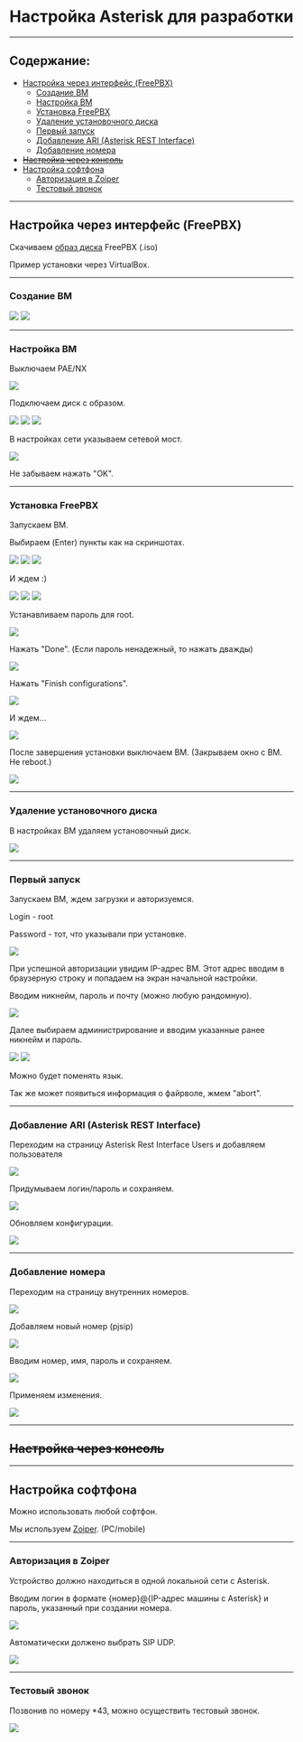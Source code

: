 # Настройка Asterisk для разработки

---------

<h2 name="content">Содержание:</h2>

* <a href="#freepbx_setup">Настройка через интерфейс (FreePBX)</a>
  - <a href="#vm_create">Создание ВМ</a>
  - <a href="#vm_setup">Настройка ВМ</a>
  - <a href="#freepbx_install">Установка FreePBX</a>
  - <a href="#disk_delete">Удаление установочного диска</a>
  - <a href="#first_run">Первый запуск</a>
  - <a href="#ari_add">Добавление ARI (Asterisk REST Interface)</a>
  - <a href="#num_add">Добавление номера</a>
* <s><a href="#console_setup">Настройка через консоль</a></s>
* <a href="#softphone_setup">Настройка софтфона</a>
  - <a href="#zoiper_auth">Авторизация в Zoiper</a>
  - <a href="#zoiper_test">Тестовый звонок</a>

---------

<h2 name="freepbx_setup">Настройка через интерфейс (FreePBX)</h2>

Скачиваем <a href="https://www.freepbx.org/" target="_blank">образ диска</a> FreePBX (.iso) 

Пример установки через VirtualBox.

---------

<h3 name="vm_create">Создание ВМ</h3>

<img src="https://github.com/Alllex202/asterisk_setup/blob/main/images/create_1.png" />
<img src="https://github.com/Alllex202/asterisk_setup/blob/main/images/create_2.png" />

---------

<h3 name="vm_setup">Настройка ВМ</h3>

Выключаем PAE/NX

<img src="https://github.com/Alllex202/asterisk_setup/blob/main/images/system.png" />

Подключаем диск с образом.

<img src="https://github.com/Alllex202/asterisk_setup/blob/main/images/disk_1.png" />
<img src="https://github.com/Alllex202/asterisk_setup/blob/main/images/disk_2.png" />
<img src="https://github.com/Alllex202/asterisk_setup/blob/main/images/disk_3.png" />

В настройках сети указываем сетевой мост.

<img src="https://github.com/Alllex202/asterisk_setup/blob/main/images/net_n_ok.png" />

Не забываем нажать "OK".

---------

<h3 name="freepbx_install">Установка FreePBX</h3>

Запускаем ВМ.

Выбираем (Enter) пункты как на скриншотах.

<img src="https://github.com/Alllex202/asterisk_setup/blob/main/images/install_1.png" />
<img src="https://github.com/Alllex202/asterisk_setup/blob/main/images/install_2.png" />
<img src="https://github.com/Alllex202/asterisk_setup/blob/main/images/install_3.png" />

И ждем :)

<img src="http://pa1.narvii.com/6911/07ca4664a5f2c90715655c090168dcfc7eebfc00r1-320-320_00.gif" />
<img src="https://github.com/Alllex202/asterisk_setup/blob/main/images/wait_1.png" />
<img src="https://github.com/Alllex202/asterisk_setup/blob/main/images/wait_2.png" />

Устанавливаем пароль для root.

<img src="https://github.com/Alllex202/asterisk_setup/blob/main/images/pass_1.png" />

Нажать "Done". (Если пароль ненадежный, то нажать дважды)

<img src="https://github.com/Alllex202/asterisk_setup/blob/main/images/pass_2.png" />

Нажать "Finish configurations".

<img src="https://github.com/Alllex202/asterisk_setup/blob/main/images/install_4.png" />

И ждем...

<img src="https://img.pikbest.com/58pic/35/39/61/62K58PICb88i68HEwVnm5_PIC2018.gif!w340" />

После завершения установки выключаем ВМ. (Закрываем окно с ВМ. Не reboot.)

<img src="https://github.com/Alllex202/asterisk_setup/blob/main/images/reboot.png" />

---------

<h3 name="disk_delete">Удаление установочного диска</h3>

В настройках ВМ удаляем установочный диск.

<img src="https://github.com/Alllex202/asterisk_setup/blob/main/images/disk_delete.png" />

---------

<h3 name="first_run">Первый запуск</h3>

Запускаем ВМ, ждем загрузки и авторизуемся.

Login - root

Password - тот, что указывали при установке.

<img src="https://github.com/Alllex202/asterisk_setup/blob/main/images/login.png" />

При успешной авторизации увидим IP-адрес ВМ. Этот адрес вводим в браузерную строку и попадаем на экран начальной настройки.

Вводим никнейм, пароль и почту (можно любую рандомную).

<img src="https://github.com/Alllex202/asterisk_setup/blob/main/images/web_1.png" />

Далее выбираем администрирование и вводим указанные ранее никнейм и пароль.

<img src="https://github.com/Alllex202/asterisk_setup/blob/main/images/admin.png" />
<img src="https://github.com/Alllex202/asterisk_setup/blob/main/images/web_login.png" />

Можно будет поменять язык.

Так же может появиться информация о файрволе, жмем "abort".

---------

<h3 name="ari_add">Добавление ARI (Asterisk REST Interface)</h3>

Переходим на страницу Asterisk Rest Interface Users и добавляем пользователя

<img src="https://github.com/Alllex202/asterisk_setup/blob/main/images/web_ari_1.png" />

Придумываем логин/пароль и сохраняем.

<img src="https://github.com/Alllex202/asterisk_setup/blob/main/images/web_ari_2.png" />

Обновляем конфигурации.

<img src="https://github.com/Alllex202/asterisk_setup/blob/main/images/web_ari_3.png" />

---------

<h3 name="num_add">Добавление номера</h3>

Переходим на страницу внутренних номеров.

<img src="https://github.com/Alllex202/asterisk_setup/blob/main/images/web_num_1.png" />

Добавляем новый номер (pjsip)

<img src="https://github.com/Alllex202/asterisk_setup/blob/main/images/web_num_2.png" />

Вводим номер, имя, пароль и сохраняем.

<img src="https://github.com/Alllex202/asterisk_setup/blob/main/images/web_num_3.png" />

Применяем изменения.

<img src="https://github.com/Alllex202/asterisk_setup/blob/main/images/web_num_4.png" />

---------

<s><h2 name="console_setup">Настройка через консоль</h2></s>

---------

<h2 name="softphone_setup">Настройка софтфона</h3>

Можно использовать любой софтфон.

Мы используем <a href="https://www.zoiper.com/">Zoiper</a>. (PC/mobile)

---------

<h3 name="zoiper_auth">Авторизация в Zoiper</h3>

Устройство должно находиться в одной локальной сети с Asterisk.

Вводим логин в формате {номер}@{IP-адрес машины с Asterisk} и пароль, указанный при создании номера.

<img src="https://github.com/Alllex202/asterisk_setup/blob/main/images/zoiper_1.png" />

Автоматически должено выбрать SIP UDP.

<img src="https://github.com/Alllex202/asterisk_setup/blob/main/images/zoiper_2.png" />

---------

<h3 name="zoiper_test">Тестовый звонок</h3>

Позвонив по номеру *43, можно осуществить тестовый звонок.

<img src="https://github.com/Alllex202/asterisk_setup/blob/main/images/zoiper_3.png" />
